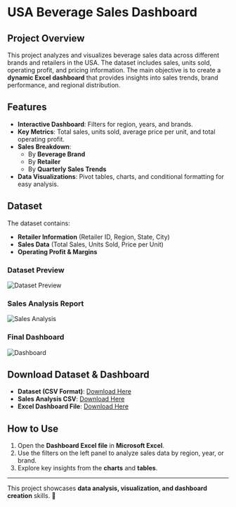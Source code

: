 # USA Beverage Sales Dashboard

## Project Overview
This project analyzes and visualizes beverage sales data across different brands and retailers in the USA. The dataset includes sales, units sold, operating profit, and pricing information. The main objective is to create a **dynamic Excel dashboard** that provides insights into sales trends, brand performance, and regional distribution.

## Features
- **Interactive Dashboard**: Filters for region, years, and brands.
- **Key Metrics**: Total sales, units sold, average price per unit, and total operating profit.
- **Sales Breakdown**:
  - By **Beverage Brand**
  - By **Retailer**
  - By **Quarterly Sales Trends**
- **Data Visualizations**: Pivot tables, charts, and conditional formatting for easy analysis.

## Dataset
The dataset contains:
- **Retailer Information** (Retailer ID, Region, State, City)
- **Sales Data** (Total Sales, Units Sold, Price per Unit)
- **Operating Profit & Margins**

### **Dataset Preview**
![Dataset Preview](https://github.com/Fathiat-data-portfolio/Fathiat_Data_Entry_Portfolio/blob/main/usa%20beverage%20dataset.PNG)

### **Sales Analysis Report**
![Sales Analysis](https://github.com/Fathiat-data-portfolio/Fathiat_Data_Entry_Portfolio/blob/main/analysis%20usa.PNG)

### **Final Dashboard**
![Dashboard](https://github.com/Fathiat-data-portfolio/Fathiat_Data_Entry_Portfolio/blob/main/usa%20beverage%20dashboard%20new.PNG)

## Download Dataset & Dashboard
- **Dataset (CSV Format)**: [Download Here](https://github.com/Fathiat-data-portfolio/Fathiat_Data_Entry_Portfolio/blob/main/Dashboard%20%20usa%20retail.csv)
- **Sales Analysis CSV**: [Download Here](https://github.com/Fathiat-data-portfolio/Fathiat_Data_Entry_Portfolio/blob/main/Analysis%20csv.csv)
- **Excel Dashboard File**: [Download Here](https://github.com/Fathiat-data-portfolio/Fathiat_Data_Entry_Portfolio/blob/main/Dashboard%20usa.xlsx)

## How to Use
1. Open the **Dashboard Excel file** in **Microsoft Excel**.
2. Use the filters on the left panel to analyze sales data by region, year, or brand.
3. Explore key insights from the **charts** and **tables**.

---
This project showcases **data analysis, visualization, and dashboard creation** skills. 🚀

